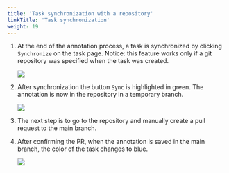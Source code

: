 ```yaml
---
title: 'Task synchronization with a repository'
linkTitle: 'Task synchronization'
weight: 19
---
```


1. At the end of the annotation process, a task is synchronized by clicking
   `Synchronize` on the task page. Notice: this feature
   works only if a git repository was specified when the task was created.

   ![](/images/image106.jpg)

1. After synchronization the button `Sync` is highlighted in green. The
   annotation is now in the repository in a temporary branch.

   ![](/images/image109.jpg)

1. The next step is to go to the repository and manually create a pull request to the main branch.

1. After confirming the PR, when the annotation is saved in the main branch, the color of the task changes to blue.

   ![](/images/image110.jpg)
